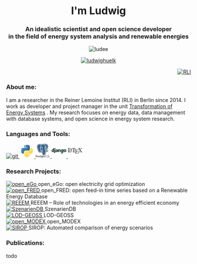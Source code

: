 <h1 align="center">I'm Ludwig</h1>
<h3 align="center">An idealistic scientist and open science developer <br>
in the field of energy system analysis and renewable energies</h3>

<p align="center"> <img src="https://komarev.com/ghpvc/?username=ludee&label=Profile%20views&color=0e75b6&style=flat" alt="ludee" /> </p>

<p align="center"> <a href="https://twitter.com/ludwighuelk" target="blank"><img src="https://img.shields.io/twitter/follow/ludwighuelk?logo=twitter&style=for-the-badge" alt="ludwighuelk" /></a> </p>

<p align="right">
<a href="https://reiner-lemoine-institut.de/" target="_blank" rel="noreferrer"> 
    <img src="https://reiner-lemoine-institut.de//wp-content/uploads/2015/09/rlilogo.png" alt="RLI" height="80"/> </a> 
</p>
<h3 align="left">About me:</h3>
<p align="left">
I am a researcher in the Reiner Lemoine Institut (RLI) in Berlin since 2014.
I work as developer and project manager in the unit <a href="https://reiner-lemoine-institut.de/en/research-fields/transformation-of-energy-systems-2/" target="_blank" rel="noreferrer">Transformation of Energy Systems</a> . 
My research focuses on energy data, data management with database systems, and open science in energy system research.
</p>

<h3 align="left">Languages and Tools:</h3>
<p align="left">
<a href="https://git-scm.com/" target="_blank" rel="noreferrer"> 
    <img src="https://www.vectorlogo.zone/logos/git-scm/git-scm-icon.svg" alt="git" width="40" height="40"/> </a> 
<a href="https://www.python.org" target="_blank" rel="noreferrer"> 
    <img src="https://raw.githubusercontent.com/devicons/devicon/master/icons/python/python-original.svg" alt="python" width="40" height="40"/> </a>
<a href="https://www.postgresql.org" target="_blank" rel="noreferrer"> 
    <img src="https://raw.githubusercontent.com/devicons/devicon/master/icons/postgresql/postgresql-original-wordmark.svg" alt="postgresql" width="40" height="40"/> </a> 
<a href="https://www.djangoproject.com/" target="_blank" rel="noreferrer"> 
    <img src="https://raw.githubusercontent.com/devicons/devicon/master/icons/django/django-plain-wordmark.svg" alt="django" width="40" height="40"/> </a> 
<a href="https://www.latex-project.org/" target="_blank" rel="noreferrer"> 
    <img src="https://raw.githubusercontent.com/devicons/devicon/master/icons/latex/latex-original.svg" alt="LaTeX" width="40" height="40"/> </a> 
</p>

<h3 align="left">Research Projects:</h3>
<p align="left">
<a href="https://reiner-lemoine-institut.de/open_ego-open-electricity-grid-optimization/" target="_blank" rel="noreferrer"> 
    <img src="https://reiner-lemoine-institut.de/wp-content/uploads/2015/08/Header.jpg" alt="open_eGo" height="80"/> </a> 
    open_eGo: open electricity grid optimization <br>
<a href="https://reiner-lemoine-institut.de/open_fred-open-feed-time-series-based-renewable-energy-database/" target="_blank" rel="noreferrer"> 
    <img src="https://reiner-lemoine-institut.de/wp-content/uploads/2016/08/Header.jpg" alt="open_FRED" height="80"/> </a> 
    open_FRED: open feed-in time series based on a Renewable Energy Database <br>
<a href="https://reiner-lemoine-institut.de/reeem-role-technologies-energy-efficient-economy/" target="_blank" rel="noreferrer"> 
    <img src="https://reiner-lemoine-institut.de/wp-content/uploads/2019/05/Logo_Reeem_1200x480.jpg" alt="REEEM" height="80"/> </a> 
    REEEM – Role of technologies in an energy efficient economy <br>
<a href="https://reiner-lemoine-institut.de/szenariendb/" target="_blank" rel="noreferrer"> 
    <img src="https://reiner-lemoine-institut.de/wp-content/uploads/2018/03/SzenarienDB_Header.png" alt="SzenarienDB" height="80"/> </a> 
    SzenarienDB <br>
<a href="https://reiner-lemoine-institut.de/lod-geoss/" target="_blank" rel="noreferrer"> 
    <img src="https://reiner-lemoine-institut.de/wp-content/uploads/2019/09/LOD-GEOSS_Logo.png" alt="LOD-GEOSS" height="80"/> </a> 
    LOD-GEOSS <br>
<a href="https://reiner-lemoine-institut.de/open_modex/" target="_blank" rel="noreferrer"> 
    <img src="https://reiner-lemoine-institut.de/wp-content/uploads/2019/02/open_MODEX_header.jpg" alt="open_MODEX" height="80"/> </a> 
    open_MODEX <br>
<a href="https://reiner-lemoine-institut.de/en/automated-comparison-energy-scenarios-sirop/" target="_blank" rel="noreferrer"> 
    <img src="https://reiner-lemoine-institut.de/wp-content/uploads/2021/04/SIROP_logo.png" alt="SIROP" height="80"/> </a> 
    SIROP: Automated comparison of energy scenarios 
</p>

<h3 align="left">Publications:</h3>
<p align="left">
todo
</p>

<!--
**Ludee/Ludee** is a ✨ _special_ ✨ repository because its `README.md` (this file) appears on your GitHub profile.

Here are some ideas to get you started:

- 🔭 I’m currently working on ...
- 🌱 I’m currently learning ...
- 👯 I’m looking to collaborate on ...
- 🤔 I’m looking for help with ...
- 💬 Ask me about ...
- 📫 How to reach me: ...
- 😄 Pronouns: ...
- ⚡ Fun fact: ...
-->

